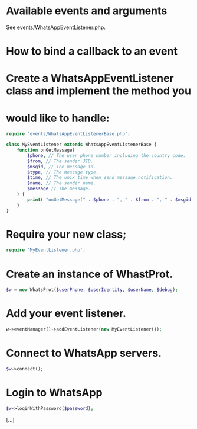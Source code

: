 Available events and arguments
==============================
See events/WhatsAppEventListener.php.


How to bind a callback to an event
==================================

# Create a WhatsAppEventListener class and implement the method you
#  would like to handle:
```php
require 'events/WhatsAppEventListenerBase.php';

class MyEventListener extends WhatsAppEventListenerBase {
    function onGetMessage(
        $phone, // The user phone number including the country code.
        $from, // The sender JID.
        $msgid, // The message id.
        $type, // The message type.
        $time, // The unix time when send message notification.
        $name, // The sender name.
        $message // The message.
    ) {
        print( "onGetMessage(" . $phone . ", " . $from . ", " . $msgid . ", " . $type . ", " . $time . ", " . $name . ", " . $message . ")\n" );
    }
}
```
# Require your new class;
```php
require 'MyEventListener.php';
```
# Create an instance of WhastProt.
```php
$w = new WhatsProt($userPhone, $userIdentity, $userName, $debug);
```
# Add your event listener.
```php
w->eventManager()->addEventListener(new MyEventListener());
```
# Connect to WhatsApp servers.
```php
$w->connect();
```
# Login to WhatsApp
```php
$w->loginWithPassword($password);
```
[...]
